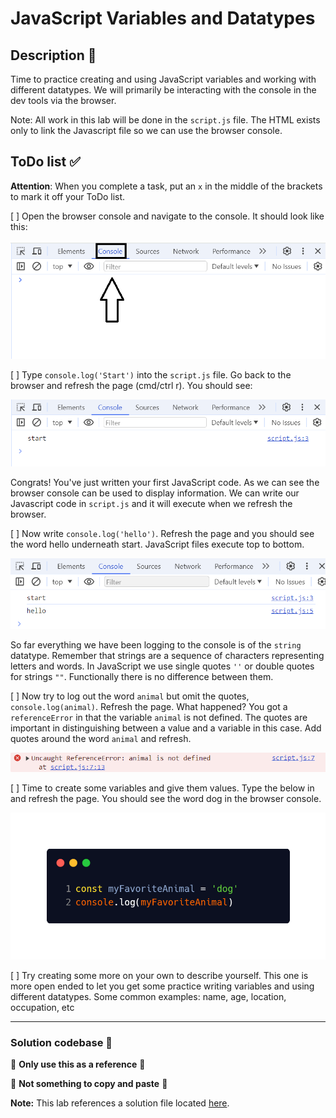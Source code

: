 # JavaScript Variables and Datatypes

## Description 📄
Time to practice creating and using JavaScript variables and working with different datatypes. We will primarily be interacting with the console in the dev tools via the browser.

Note: All work in this lab will be done in the `script.js` file. The HTML exists only to link the Javascript file so we can use the browser console. 

## ToDo list ✅
**Attention**: When you complete a task, put an `x` in the middle of the brackets to mark it off your ToDo list.

[ ] Open the browser console and navigate to the console. It should look like this:

![example_1](./assets/code_examples/example_1.png)

[ ] Type `console.log('Start')` into the `script.js` file. Go back to the browser and refresh the page (cmd/ctrl r). You should see:

![example_2](./assets/code_examples/example_2.png)

Congrats! You've just written your first JavaScript code. As we can see the browser console can be used to display information. We can write our Javascript code in `script.js` and it will execute when we refresh the browser.

[ ] Now write `console.log('hello')`. Refresh the page and you should see the word hello underneath start. JavaScript files execute top to bottom.

![example_3](./assets/code_examples/example_3.png)

So far everything we have been logging to the console is of the `string` datatype. Remember that strings are a sequence of characters representing letters and words. In JavaScript we use single quotes `''` or double quotes for strings `""`. Functionally there is no difference between them.

[ ] Now try to log out the word `animal` but omit the quotes, `console.log(animal)`. Refresh the page. What happened? You got a `referenceError` in that the variable `animal` is not defined. The quotes are important in distinguishing between a value and a variable in this case. Add quotes around the word `animal` and refresh.

![example_4](./assets/code_examples/example_4.png)

[ ] Time to create some variables and give them values. Type the below in and refresh the page. You should see the word dog in the browser console.

![example_5](./assets/code_examples/example_5.png)

[ ] Try creating some more on your own to describe yourself. This one is more open ended to let you get some practice writing variables and using different datatypes. Some common examples: name, age, location, occupation, etc

---

### Solution codebase 👀
🛑 **Only use this as a reference** 🛑

💾 **Not something to copy and paste** 💾

**Note:**  This lab references a solution file located [here](https://github.com/HackerUSA-CE/saai-ic-d6-variables/tree/solution).

